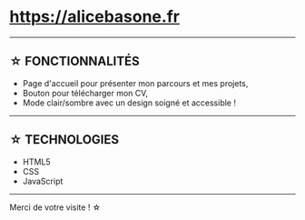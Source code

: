 # https://alicebasone.fr

---

## ☆ FONCTIONNALITÉS 

- Page d'accueil pour présenter mon parcours et mes projets,
- Bouton pour télécharger mon CV,
- Mode clair/sombre avec un design soigné et accessible !

---

## ☆ TECHNOLOGIES 

- HTML5
- CSS
- JavaScript

---

Merci de votre visite ! ☆
